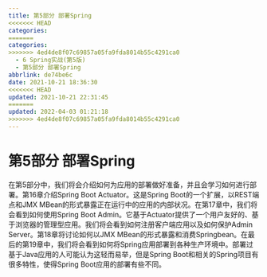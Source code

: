 ```yaml
---
title: 第5部分 部署Spring
<<<<<<< HEAD
categories:
=======
categories: 
>>>>>>> 4ed4de8f07c69857a05fa9fda8014b55c4291ca0
  - 6 Spring实战(第5版)
  - 第5部分 部署Spring
abbrlink: de74be6c
date: 2021-10-21 18:36:30
<<<<<<< HEAD
updated: 2021-10-21 22:31:45
=======
updated: 2022-04-03 01:21:18
>>>>>>> 4ed4de8f07c69857a05fa9fda8014b55c4291ca0
---
```

# 第5部分 部署Spring
在第5部分中，我们将会介绍如何为应用的部署做好准备，并且会学习如何进行部署。第16章介绍Spring Boot Actuator。这是Spring Boot的一个扩展，以REST端点和JMX MBean的形式暴露正在运行中的应用的内部状况。在第17章中，我们将会看到如何使用Spring Boot Admin。它基于Actuator提供了一个用户友好的、基于浏览器的管理型应用。我们将会看到如何注册客户端应用以及如何保护Admin Server。第18章将讨论如何以JMX MBean的形式暴露和消费Springbean。在最后的第19章中，我们将会看到如何将Spring应用部署到各种生产环境中。部署过基于Java应用的人可能认为这轻而易举，但是Spring Boot和相关的Spring项目有很多特性，使得Spring Boot应用的部署有些不同。
